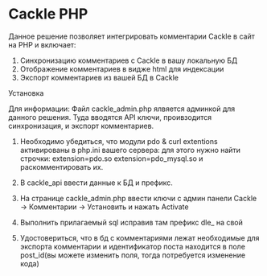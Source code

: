 Сackle PHP
==========
Данное решение позволяет интегрировать комментарии Cackle в сайт на PHP и включает:

1. Синхронизацию комментариев с Cackle в вашу локальную БД
2. Отображение комментариев в видже html для индексации
3. Экспорт комментариев из вашей БД в Cackle


Установка

Для информации: Файл cackle_admin.php ялвяется админкой для данного решения. Туда вводятся API ключи, проивзодится синхронизация, и экспорт комментариев.

1. Необходимо убедиться, что модули pdo & curl extentions активированы в php.ini вашего сервера:
для этого нужно найти строчки:
extension=pdo.so
extension=pdo_mysql.so
и раскомментировать их.

2. В cackle_api ввести данные к БД и префикс.
3. На странице cackle_admin.php ввести ключи с админ панели Cackle -> Комментарии -> Установить и нажать Activate
4. Выполнить прилагаемый sql исправив там префикс dle_ на свой
5. Удостовериться, что в бд с комментариями лежат необходимые для экспорта комментарии и идентификатор поста находится в поле post_id(вы можете изменить поля, тогда потребуется изменение кода)
